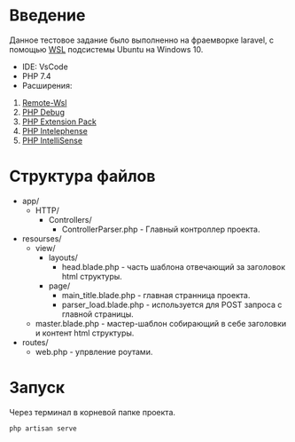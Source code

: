 # Введение
Данное тестовое задание было выполненно на фраемворке laravel, с помощью [WSL](https://docs.microsoft.com/ru-ru/windows/wsl/) подсистемы Ubuntu на Windows 10.
- IDE: VsCode
- PHP 7.4
- Расширения:
1. [Remote-Wsl](https://marketplace.visualstudio.com/items?itemName=ms-vscode-remote.remote-wsl)
0. [PHP Debug](https://marketplace.visualstudio.com/items?itemName=xdebug.php-debug)
0. [PHP Extension Pack](https://marketplace.visualstudio.com/items?itemName=xdebug.php-pack)
0. [PHP Intelephense](https://marketplace.visualstudio.com/items?itemName=bmewburn.vscode-intelephense-client)
0. [PHP IntelliSense](https://marketplace.visualstudio.com/items?itemName=zobo.php-intellisense)

# Структура файлов
 
- app/
  - HTTP/
    - Controllers/
       - ControllerParser.php - Главный контроллер проекта.
- resourses/
  - view/
    - layouts/
      - head.blade.php - часть шаблона отвечающий за заголовок html структуры.
    - page/
      - main_title.blade.php - главная странница проекта.
      - parser_load.blade.php - используется для POST запроса с главной страницы.
  - master.blade.php - мастер-шаблон собирающий в себе заголовки и контент html структуры.
- routes/
  - web.php - упрвление роутами.
  
# Запуск
Через терминал в корневой папке проекта.
```php
php artisan serve
```
  




